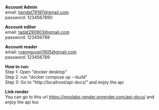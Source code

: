 **Account Admin**  
email: tiendat79197@gmail.com  
password: 1234567890

**Account editor**  
email: tadat290903@gmail.com  
password: 123456789

**Account reader**  
email: ryannguyen1905@gmail.com  
password: 123456789

**How to run:**  
Step 1: Open "docker desktop"  
Step 2: run "docker compose up --build"  
Step 3: Go to "http://localhost/api-docs/" and enjoy the api

**Link render**  
You can go to this url https://innolabs-render.onrender.com/api-docs/ and enjoy the api too
